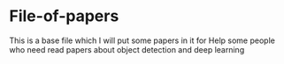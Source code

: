 # File-of-papers
This is a base file which I will put some papers in it for Help some people who need read papers about object detection and deep learning
